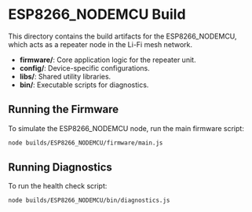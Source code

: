 # ESP8266_NODEMCU Build

This directory contains the build artifacts for the ESP8266_NODEMCU, which acts as a repeater node in the Li-Fi mesh network.

- **firmware/**: Core application logic for the repeater unit.
- **config/**: Device-specific configurations.
- **libs/**: Shared utility libraries.
- **bin/**: Executable scripts for diagnostics.

## Running the Firmware

To simulate the ESP8266_NODEMCU node, run the main firmware script:

```sh
node builds/ESP8266_NODEMCU/firmware/main.js
```

## Running Diagnostics

To run the health check script:

```sh
node builds/ESP8266_NODEMCU/bin/diagnostics.js
```
